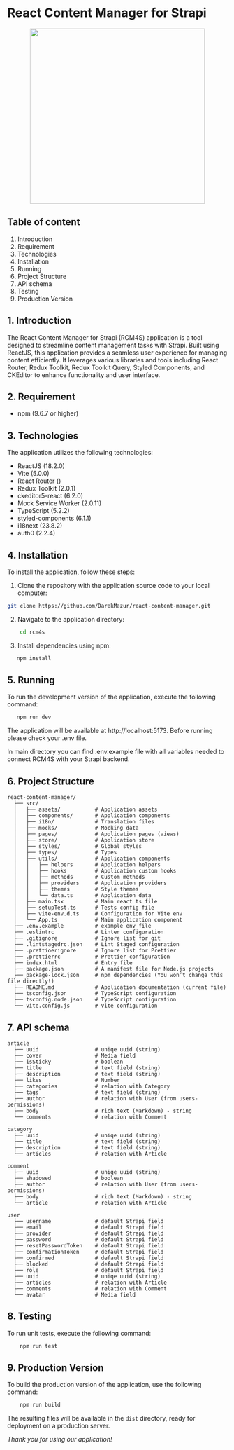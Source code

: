 # React Content Manager for Strapi
<p align="center">
<img alt="" src="https://res.cloudinary.com/ddyqnp7pp/image/upload/v1709547170/eb28315b_730c_4204_ba10_3c277d069f7e_960c443a7a.png" align="center" width="400" />
</p>

## Table of content
1. Introduction
2. Requirement
3. Technologies
4. Installation
5. Running
6. Project Structure
7. API schema
8. Testing
9. Production Version


## 1. Introduction
The React Content Manager for Strapi (RCM4S) application is a tool designed to streamline content management tasks with Strapi. Built using ReactJS, this application provides a seamless user experience for managing content efficiently. It leverages various libraries and tools including React Router, Redux Toolkit, Redux Toolkit Query, Styled Components, and CKEditor to enhance functionality and user interface.

## 2. Requirement

* npm (9.6.7 or higher)


## 3. Technologies
The application utilizes the following technologies:

* ReactJS (18.2.0)
* Vite (5.0.0)
* React Router ()
* Redux Toolkit (2.0.1)
* ckeditor5-react (6.2.0)
* Mock Service Worker (2.0.11)
* TypeScript (5.2.2)
* styled-components (6.1.1)
* i18next (23.8.2)
* auth0 (2.2.4)

## 4. Installation
To install the application, follow these steps:

1. Clone the repository with the application source code to your local computer:

```bash
git clone https://github.com/DarekMazur/react-content-manager.git
```

2. Navigate to the application directory:
```bash
    cd rcm4s
```
3. Install dependencies using npm:
```bash
   npm install
```

## 5. Running
To run the development version of the application, execute the following command:
```bash
   npm run dev
```
The application will be available at http://localhost:5173.
Before running please check your .env file.

In main directory you can find .env.example file with all variables needed to connect RCM4S with your Strapi backend.

## 6. Project Structure
```
react-content-manager/
  ├── src/
  │   ├── assets/           # Application assets
  │   ├── components/       # Application components
  │   ├── i18n/             # Translation files
  │   ├── mocks/            # Mocking data
  │   ├── pages/            # Application pages (views)
  │   ├── store/            # Application store
  │   ├── styles/           # Global styles
  │   ├── types/            # Types
  │   ├── utils/            # Application components
  │   │   ├── helpers       # Application helpers
  │   │   ├── hooks         # Application custom hooks
  │   │   ├── methods       # Custom methods
  │   │   ├── providers     # Application providers
  │   │   ├── themes        # Style themes
  │   │   └── data.ts       # Application data
  │   ├── main.tsx          # Main react ts file
  │   ├── setupTest.ts      # Tests config file
  │   ├── vite-env.d.ts     # Configuration for Vite env
  │   └── App.ts            # Main application component
  ├── .env.example          # example env file
  ├── .eslintrc             # Linter configuration
  ├── .gitignore            # Ignore list for git
  ├── .lintstagedrc.json    # Lint Staged configuration
  ├── .prettioerignore      # Ignore list for Prettier
  ├── .prettierrc           # Prettier configuration
  ├── index.html            # Entry file
  ├── package.json          # A manifest file for Node.js projects
  ├── package-lock.json     # npm dependencies (You won’t change this file directly!)
  ├── README.md             # Application documentation (current file)
  ├── tsconfig.json         # TypeScript configuration
  ├── tsconfig.node.json    # TypeScript configuration
  └── vite.config.js        # Vite configuration
```

## 7. API schema
```
article
  ├── uuid                  # uniqe uuid (string)
  ├── cover                 # Media field
  ├── isSticky              # boolean
  ├── title                 # text field (string)
  ├── description           # text field (string)
  ├── likes                 # Number
  ├── categories            # relation with Category
  ├── tags                  # text field (string)
  ├── author                # relation with User (from users-permissions)
  ├── body                  # rich text (Markdown) - string
  └── comments              # relation with Comment
  
category
  ├── uuid                  # uniqe uuid (string)
  ├── title                 # text field (string)
  ├── description           # text field (string)
  └── articles              # relation with Article
  
comment
  ├── uuid                  # uniqe uuid (string)
  ├── shadowed              # boolean
  ├── author                # relation with User (from users-permissions)
  ├── body                  # rich text (Markdown) - string
  └── article               # relation with Article
  
user
  ├── username              # default Strapi field
  ├── email                 # default Strapi field
  ├── provider              # default Strapi field
  ├── password              # default Strapi field
  ├── resetPasswordToken    # default Strapi field
  ├── confirmationToken     # default Strapi field
  ├── confirmed             # default Strapi field
  ├── blocked               # default Strapi field
  ├── role                  # default Strapi field
  ├── uuid                  # uniqe uuid (string)
  ├── articles              # relation with Article
  ├── comments              # relation with Comment
  └── avatar                # Media field
```

## 8. Testing
To run unit tests, execute the following command:
```bash
    npm run test
```

## 9. Production Version
To build the production version of the application, use the following command:
```bash
    npm run build
```
The resulting files will be available in the `dist` directory, ready for deployment on a production server.


_Thank you for using our application!_